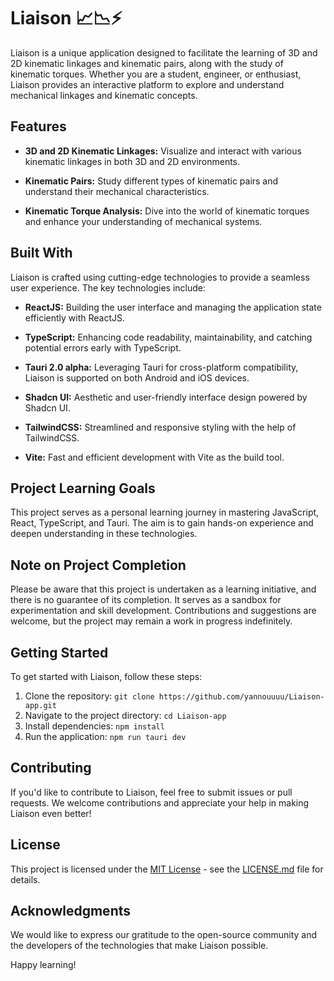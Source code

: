 # Liaison 📈📉⚡

Liaison is a unique application designed to facilitate the learning of 3D and 2D kinematic linkages and kinematic pairs, along with the study of kinematic torques. Whether you are a student, engineer, or enthusiast, Liaison provides an interactive platform to explore and understand mechanical linkages and kinematic concepts.

## Features

- **3D and 2D Kinematic Linkages:** Visualize and interact with various kinematic linkages in both 3D and 2D environments.

- **Kinematic Pairs:** Study different types of kinematic pairs and understand their mechanical characteristics.

- **Kinematic Torque Analysis:** Dive into the world of kinematic torques and enhance your understanding of mechanical systems.

## Built With

Liaison is crafted using cutting-edge technologies to provide a seamless user experience. The key technologies include:

- **ReactJS:** Building the user interface and managing the application state efficiently with ReactJS.

- **TypeScript:** Enhancing code readability, maintainability, and catching potential errors early with TypeScript.

- **Tauri 2.0 alpha:** Leveraging Tauri for cross-platform compatibility, Liaison is supported on both Android and iOS devices.

- **Shadcn UI:** Aesthetic and user-friendly interface design powered by Shadcn UI.

- **TailwindCSS:** Streamlined and responsive styling with the help of TailwindCSS.

- **Vite:** Fast and efficient development with Vite as the build tool.

## Project Learning Goals

This project serves as a personal learning journey in mastering JavaScript, React, TypeScript, and Tauri. The aim is to gain hands-on experience and deepen understanding in these technologies.

## Note on Project Completion

Please be aware that this project is undertaken as a learning initiative, and there is no guarantee of its completion. It serves as a sandbox for experimentation and skill development. Contributions and suggestions are welcome, but the project may remain a work in progress indefinitely.

## Getting Started

To get started with Liaison, follow these steps:

1. Clone the repository: `git clone https://github.com/yannouuuu/Liaison-app.git`
2. Navigate to the project directory: `cd Liaison-app`
3. Install dependencies: `npm install`
4. Run the application: `npm run tauri dev`

## Contributing

If you'd like to contribute to Liaison, feel free to submit issues or pull requests. We welcome contributions and appreciate your help in making Liaison even better!

## License

This project is licensed under the [MIT License](LICENSE.md) - see the [LICENSE.md](LICENSE.md) file for details.

## Acknowledgments

We would like to express our gratitude to the open-source community and the developers of the technologies that make Liaison possible.

Happy learning!

